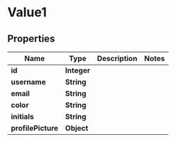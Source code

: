 

# Value1


## Properties

| Name | Type | Description | Notes |
|------------ | ------------- | ------------- | -------------|
|**id** | **Integer** |  |  |
|**username** | **String** |  |  |
|**email** | **String** |  |  |
|**color** | **String** |  |  |
|**initials** | **String** |  |  |
|**profilePicture** | **Object** |  |  |



